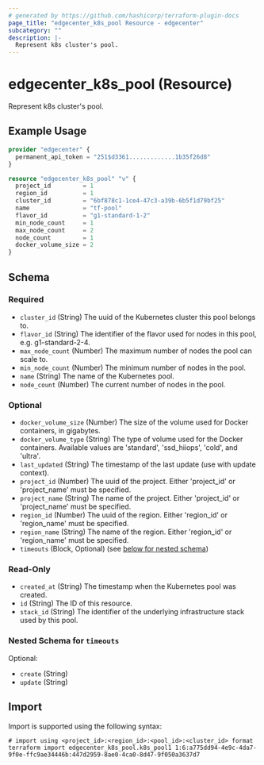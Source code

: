 ```yaml
---
# generated by https://github.com/hashicorp/terraform-plugin-docs
page_title: "edgecenter_k8s_pool Resource - edgecenter"
subcategory: ""
description: |-
  Represent k8s cluster's pool.
---
```


# edgecenter_k8s_pool (Resource)

Represent k8s cluster's pool.

## Example Usage

```terraform
provider "edgecenter" {
  permanent_api_token = "251$d3361.............1b35f26d8"
}

resource "edgecenter_k8s_pool" "v" {
  project_id         = 1
  region_id          = 1
  cluster_id         = "6bf878c1-1ce4-47c3-a39b-6b5f1d79bf25"
  name               = "tf-pool"
  flavor_id          = "g1-standard-1-2"
  min_node_count     = 1
  max_node_count     = 2
  node_count         = 1
  docker_volume_size = 2
}
```

<!-- schema generated by tfplugindocs -->
## Schema

### Required

- `cluster_id` (String) The uuid of the Kubernetes cluster this pool belongs to.
- `flavor_id` (String) The identifier of the flavor used for nodes in this pool, e.g. g1-standard-2-4.
- `max_node_count` (Number) The maximum number of nodes the pool can scale to.
- `min_node_count` (Number) The minimum number of nodes in the pool.
- `name` (String) The name of the Kubernetes pool.
- `node_count` (Number) The current number of nodes in the pool.

### Optional

- `docker_volume_size` (Number) The size of the volume used for Docker containers, in gigabytes.
- `docker_volume_type` (String) The type of volume used for the Docker containers. Available values are 'standard', 'ssd_hiiops', 'cold', and 'ultra'.
- `last_updated` (String) The timestamp of the last update (use with update context).
- `project_id` (Number) The uuid of the project. Either 'project_id' or 'project_name' must be specified.
- `project_name` (String) The name of the project. Either 'project_id' or 'project_name' must be specified.
- `region_id` (Number) The uuid of the region. Either 'region_id' or 'region_name' must be specified.
- `region_name` (String) The name of the region. Either 'region_id' or 'region_name' must be specified.
- `timeouts` (Block, Optional) (see [below for nested schema](#nestedblock--timeouts))

### Read-Only

- `created_at` (String) The timestamp when the Kubernetes pool was created.
- `id` (String) The ID of this resource.
- `stack_id` (String) The identifier of the underlying infrastructure stack used by this pool.

<a id="nestedblock--timeouts"></a>
### Nested Schema for `timeouts`

Optional:

- `create` (String)
- `update` (String)

## Import

Import is supported using the following syntax:

```shell
# import using <project_id>:<region_id>:<pool_id>:<cluster_id> format
terraform import edgecenter_k8s_pool.k8s_pool1 1:6:a775dd94-4e9c-4da7-9f0e-ffc9ae34446b:447d2959-8ae0-4ca0-8d47-9f050a3637d7
```

